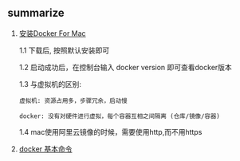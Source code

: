 ## summarize

 1. [安装Docker For Mac](http://docker-cn.com/get-docker)  
 
    1.1 下载后, 按照默认安装即可
    
    1.2 启动成功后，在控制台输入 docker version 即可查看docker版本
    
    1.3 与虚拟机的区别: 
    
        虚拟机: 资源占用多，步骤冗余，启动慢
        
        docker: 没有对硬件进行虚拟，每个容器互相之间隔离 (仓库/镜像/容器)
        
    1.4 mac使用阿里云镜像的时候，需要使用http,而不用https
       
 2. [docker 基本命令](https://github.com/ylzyqt/summarize-integration/blob/master/docker/docker_basic.md)
    
    
                            
              
       
    
    